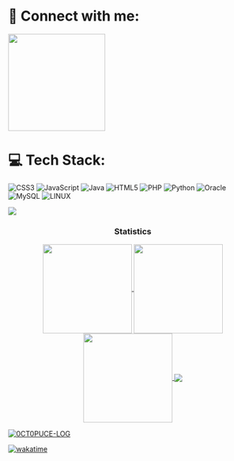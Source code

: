 </div>

<div class="VBox">
<h1 align="left" style="font-weight:bold">🔗 Connect with me:</h1>
<p align="center">
<div>
<a href="https://www.linkedin.com/in/soren-starck-68b61a264" target="_blank" >
<img style="width:14em" src="https://img.shields.io/badge/LinkedIn-0077B5?style=for-the-badge&logo=linkedin&logoColor=white" target="_blank">
</a>
</p>
</div>
</div>



<div class="VBox">
<h1 align="left" style="font-weight:bold;white-space: nowrap;">💻 Tech Stack:</h1>
<p align="center">

![CSS3](https://img.shields.io/badge/css3-%231572B6.svg?style=for-the-badge&logo=css3&logoColor=white) ![JavaScript](https://img.shields.io/badge/javascript-%23323330.svg?style=for-the-badge&logo=javascript&logoColor=%23F7DF1E) ![Java](https://img.shields.io/badge/java-%23ED8B00.svg?style=for-the-badge&logo=java&logoColor=white) ![HTML5](https://img.shields.io/badge/html5-%23E34F26.svg?style=for-the-badge&logo=html5&logoColor=white) ![PHP](https://img.shields.io/badge/php-%23777BB4.svg?style=for-the-badge&logo=php&logoColor=white) ![Python](https://img.shields.io/badge/python-3670A0?style=for-the-badge&logo=python&logoColor=ffdd54) ![Oracle](https://img.shields.io/badge/Oracle-F80000?style=for-the-badge&logo=oracle&logoColor=white) ![MySQL](https://img.shields.io/badge/mysql-%2300f.svg?style=for-the-badge&logo=mysql&logoColor=white) ![LINUX](https://img.shields.io/badge/Linux-FCC624?style=for-the-badge&logo=linux&logoColor=black)
</p>
</div>

<img src="https://user-images.githubusercontent.com/73097560/115834477-dbab4500-a447-11eb-908a-139a6edaec5c.gif"><h3 align="center">Statistics</h3>
<div align="center">
<a href="https://github.com/0CT0PUCE-LOG">
<img align="center" src="http://github-profile-summary-cards.vercel.app/api/cards/stats?username=0CT0PUCE-LOG&theme=tokyonight" height="180em" />
<img align="center" src="http://github-profile-summary-cards.vercel.app/api/cards/most-commit-language?username=0CT0PUCE-LOG&theme=tokyonight" height="180em" />
<img align="center" src="http://github-profile-summary-cards.vercel.app/api/cards/profile-details?username=0CT0PUCE-LOG&theme=tokyonight" height="180em" />
  <img align="center" src="https://github-readme-stats.vercel.app/api/wakatime?username=HWANGAK&theme=tokyonight&hide=other&hide_border=true&border_radius=30&custom_title=WakaTime%20Stats&layout=compact&langs_count=13&hide_title=true&card_width=700px)](https://github.com/anuraghazra/github-readme-stats"/>


</div>

<p align="left"> <img src="https://komarev.com/ghpvc/?username=0CT0PUCE-LOG&label=Profile%20views&color=0e75b6&style=flat" alt="0CT0PUCE-LOG" /> </p>

[![wakatime](https://wakatime.com/badge/user/eb7ce746-ca32-4b13-bd81-c302fffe4f7e.svg)](https://wakatime.com/@eb7ce746-ca32-4b13-bd81-c302fffe4f7e)
